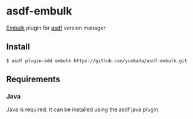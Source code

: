 # asdf-embulk

[Embulk](https://github.com/embulk/embulk) plugin for [asdf](https://asdf-vm.com/) version manager

## Install

```
$ asdf plugin-add embulk https://github.com/yuokada/asdf-embulk.git
```

## Requirements
### Java
Java is required. It can be installed using the asdf java plugin.
